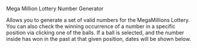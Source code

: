 Mega Million Lottery Number Generator

Allows you to generate a set of valid numbers for the MegaMillions Lottery.
You can also check the winning occurrence of a number in a specific position via clicking one of the balls.
If a ball is selected, and the number inside has won in the past at that given position, dates will be shown below.